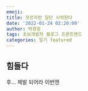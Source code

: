 ```yaml
---
emoji: 
title: 모르지만 일단 시작한다
date: '2022-01-24 02:20:00'
author: 박경원
tags: 초보개발자 블로그 프론트엔드
categories: 일기 featured
---
```

## 힘들다
후... 제발 되어라 이번엔

```toc

```
